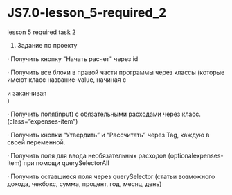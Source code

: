 # JS7.0-lesson_5-required_2
lesson 5 required task 2

1) Задание по проекту

·        Получить кнопку "Начать расчет" через id

·        Получить все блоки в правой части программы через классы
        (которые имеют класс название-value, начиная с 
        <div class="budget-value"></div> и заканчивая <div class="yearsavings-value"></div>)

·        Получить поля(input) c обязательными расходами через класс. (class=”expenses-item”)

·        Получить кнопки “Утвердить” и “Рассчитать” через Tag, каждую в своей переменной. 

·        Получить поля для ввода необязательных расходов (optionalexpenses-item) 
        при помощи querySelectorAll

·        Получить оставшиеся поля через querySelector (статьи возможного дохода, чекбокс, 
        сумма, процент, год, месяц, день)